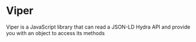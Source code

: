 Viper
=====

Viper is a JavaScript library that can read a JSON-LD Hydra API and provide you with an object to access its methods
